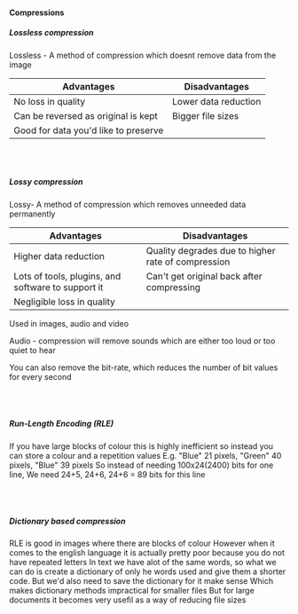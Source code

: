 #### Compressions

##### Lossless compression 
Lossless - A method of compression which doesnt remove data from the image

| Advantages | Disadvantages |
| -------------- | --------------- |
| No loss in quality | Lower data reduction |
| Can be reversed as original is kept | Bigger file sizes|
| Good for data you'd like to preserve |  |

<br><br>
##### Lossy compression

Lossy- A method of compression which removes unneeded data permanently

| Advantages | Disadvantages |
| -------------- | --------------- |
| Higher data reduction | Quality degrades due to higher rate of compression |
| Lots of tools, plugins, and software to support it | Can't get original back after compressing |
| Negligible loss in quality |  |


Used in images, audio and video

Audio - compression will remove sounds which are either too loud or too quiet to hear

You can also remove the bit-rate, which reduces the number of bit values for every second


<br><br>

##### Run-Length Encoding (RLE)

If you have large blocks of colour this is highly inefficient so instead you can store a colour and a repetition values
E.g. "Blue" 21 pixels, "Green" 40 pixels, "Blue" 39 pixels
So instead of needing 100x24(2400) bits for one line, We need 24+5, 24+6, 24+6 = 89 bits for this line

<br><br>

##### Dictionary based compression

RLE is good in images where there are blocks of colour
However when it comes to the english language it is actually pretty poor because you do not have repeated letters
In text we have alot of the same words, so what we can do is create a dictionary of only he words used and give them a shorter code.
But we'd also need to save the dictionary for it make sense
Which makes dictionary methods impractical for smaller files
But for large documents it becomes very usefil as a way of reducing file sizes
